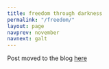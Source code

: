 ```yaml
---
title: freedom through darkness
permalink: "/freedom/"
layout: page
navprev: november
navnext: galt
---
```


Post moved to the blog [here](/blog/2019/11/freedom-through-darkness)
